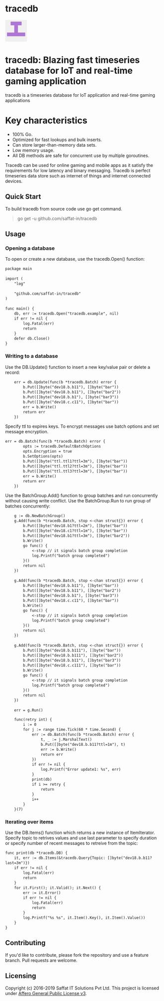 # tracedb

<p align="left">
  <img src="tracedb.png" width="70" alt="Trace" title="tracedb: Blazing fast timeseries database fro IoT and real-time gaming application"> 
</p>

# tracedb: Blazing fast timeseries database for IoT and real-time gaming application

tracedb is a timeseries database for IoT application and real-time gaming applications

# Key characteristics
- 100% Go.
- Optimized for fast lookups and bulk inserts.
- Can store larger-than-memory data sets.
- Low memory usage.
- All DB methods are safe for concurrent use by multiple goroutines.

Tracedb can be used for online gaming and mobile apps as it satisfy the requirements for low latency and binary messaging. Tracedb is perfect timeseries data store such as internet of things and internet connected devices.

## Quick Start
To build tracedb from source code use go get command.

> go get -u github.com/saffat-in/tracedb

## Usage

### Opening a database

To open or create a new database, use the tracedb.Open() function:


```
package main

import (
	"log"

	"github.com/saffat-in/tracedb"
)

func main() {
    db, err := tracedb.Open("tracedb.example", nil)
    if err != nil {
        log.Fatal(err)
        return
    }	
    defer db.Close()
}
```

### Writing to a database
Use the DB.Update() function to insert a new key/value pair or delete a record:

```
    err = db.Update(func(b *tracedb.Batch) error {
		b.Put([]byte("dev18.b.b11"), []byte("bar"))
		b.Put([]byte("dev18.b.b11"), []byte("bar2"))
		b.Put([]byte("dev18.b.b1"), []byte("bar3"))
		b.Put([]byte("dev18.c.c11"), []byte("bar"))
		err = b.Write()
		return err
    })
```

Specify ttl to expires keys. 
To encrypt messages use batch options and set message encryption.

```
err = db.Batch(func(b *tracedb.Batch) error {
		opts := tracedb.DefaultBatchOptions
		opts.Encryption = true
		b.SetOptions(opts)
		b.Put([]byte("ttl.ttl1?ttl=3m"), []byte("bar"))
		b.Put([]byte("ttl.ttl2?ttl=3m"), []byte("bar"))
		b.Put([]byte("ttl.ttl3?ttl=3m"), []byte("bar"))
		err = b.Write()
		return err
	})
```

Use the BatchGroup.Add() function to group batches and run concurrently without causing write conflict. Use the BatchGroup.Run to run group of batches concurrently:

```
    g := db.NewBatchGroup()
	g.Add(func(b *tracedb.Batch, stop <-chan struct{}) error {
		b.Put([]byte("dev18.b1?ttl=2m"), []byte("bar"))
		b.Put([]byte("dev18.c1?ttl=1m"), []byte("bar"))
		b.Put([]byte("dev18.b1?ttl=3m"), []byte("bar2"))
		b.Write()
		go func() {
			<-stop // it signals batch group completion
			log.Printf("batch group completed")
		}()
		return nil
	})

	g.Add(func(b *tracedb.Batch, stop <-chan struct{}) error {
		b.Put([]byte("dev18.b.b11"), []byte("bar"))
		b.Put([]byte("dev18.b.b11"), []byte("bar2"))
		b.Put([]byte("dev18.b.b1"), []byte("bar3"))
		b.Put([]byte("dev18.c.c11"), []byte("bar"))
		b.Write()
		go func() {
			<-stop // it signals batch group completion
			log.Printf("batch group completed")
		}()
		return nil
	})

	g.Add(func(b *tracedb.Batch, stop <-chan struct{}) error {
		b.Put([]byte("dev18.b.b111"), []byte("bar"))
		b.Put([]byte("dev18.b.b111"), []byte("bar2"))
		b.Put([]byte("dev18.b.b11"), []byte("bar3"))
		b.Put([]byte("dev18.c.c111"), []byte("bar"))
		b.Write()
		go func() {
			<-stop // it signals batch group completion
			log.Printf("batch group completed")
		}()
		return nil
	})

	err = g.Run()

```

```
    func(retry int) {
		i := 0
		for j := range time.Tick(60 * time.Second) {
			err := db.Batch(func(b *tracedb.Batch) error {
				t, _ := j.MarshalText()
				b.Put([]byte("dev18.b.b11?ttl=1m"), t)
				err := b.Write()
				return err
			})
			if err != nil {
				log.Printf("Error update1: %s", err)
			}
			print(db)
			if i >= retry {
				return
			}
			i++
		}
	}(7)
```

### Iterating over items
Use the DB.Items() function which returns a new instance of ItemIterator. 
Specify topic to retrives values and use last parameter to specify duration or specify number of recent messages to retreive from the topic:

```
func print(db *tracedb.DB) {
	it, err := db.Items(&tracedb.Query{Topic: []byte("dev18.b.b11?last=3m")})
	if err != nil {
		log.Fatal(err)
		return
	}
	for it.First(); it.Valid(); it.Next() {
		err := it.Error()
		if err != nil {
			log.Fatal(err)
			return
		}
		log.Printf("%s %s", it.Item().Key(), it.Item().Value())
	}
}
```

## Contributing
If you'd like to contribute, please fork the repository and use a feature branch. Pull requests are welcome.

## Licensing
Copyright (c) 2016-2019 Saffat IT Solutions Pvt Ltd. This project is licensed under [Affero General Public License v3](https://github.com/saffat-in/tracedb/blob/master/LICENSE).
